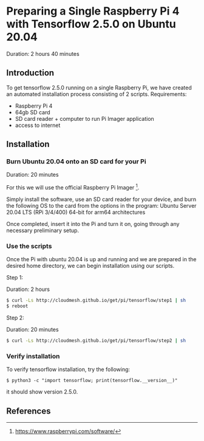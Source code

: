 # Preparing a Single Raspberry Pi 4 with Tensorflow 2.5.0 on Ubuntu 20.04

Duration: 2 hours 40 minutes

## Introduction
To get tensorflow 2.5.0 running on a single Raspberry Pi, we have created an automated installation process consisting of 2 scripts.
Requirements:
- Raspberry Pi 4
- 64gb SD card
- SD card reader + computer to run Pi Imager application
- access to internet

## Installation

### Burn Ubuntu 20.04 onto an SD card for your Pi
Duration: 20 minutes

For this we will use the official Raspberry Pi Imager [^ref1].

Simply install the software, use an SD card reader for your device, and burn the following OS to the card from the options in the program:
Ubuntu Server 20.04 LTS (RPi 3/4/400) 64-bit for arm64 architectures

Once completed, insert it into the Pi and turn it on, going through any necessary preliminary setup.

### Use the scripts
Once the Pi with ubuntu 20.04 is up and running and we are prepared in the desired home directory, we can begin installation using our scripts.

Step 1:

Duration: 2 hours

```bash
$ curl -Ls http://cloudmesh.github.io/get/pi/tensorflow/step1 | sh
$ reboot
```

Step 2:

Duration: 20 minutes

```bash
$ curl -Ls http://cloudmesh.github.io/get/pi/tensorflow/step2 | sh
```

### Verify installation
To verify tensorflow installation, try the following:

```
$ python3 -c "import tensorflow; print(tensorflow.__version__)"
```
it should show version 2.5.0.

## References
[^ref1]: https://www.raspberrypi.com/software/
